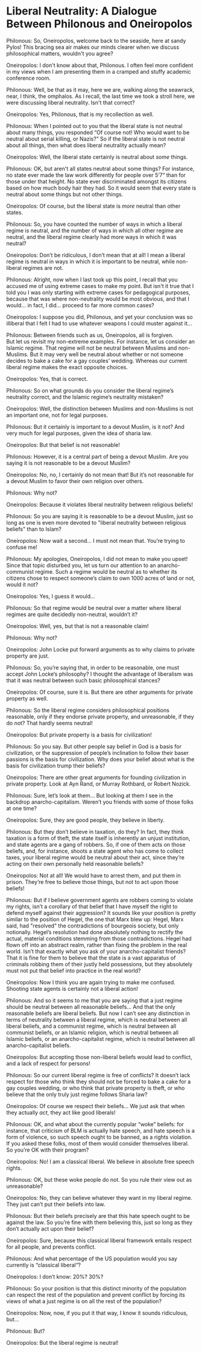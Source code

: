 # Liberal Neutrality: A Dialogue Between Philonous and Oneiropolos

Philonous: So, Oneiropolos, welcome back to the seaside, here at sandy Pylos!
This bracing sea air makes our minds clearer when we discuss philosophical
matters, wouldn't you agree?

Oneiropolos: I don't know about that, Philonous. I often feel more confident in
my views when I am presenting them in a cramped and stuffy academic conference
room.

Philonous: Well, be that as it may, here we are, walking along the seawrack,
near, I think, the omphalos. As I recall, the last time we took a stroll here,
we were discussing liberal neutrality. Isn't that correct?

Oneiropolos: Yes, Philonous, that is my recollection as well.

Philonous: When I pointed out to you that the liberal state is not neutral about many
things, you responded “Of course not! Who would want to be neutral about serial
killing, or Nazis?” So if the liberal state is not neutral about all things,
then what does liberal neutrality actually mean?

Oneiropolos: Well, the liberal state certainly is neutral about *some* things.

Philonous: OK, but aren't all states neutral about some things? For instance, no state
ever made the law work differently for people over 5‘7“ than for those under
that height. No state ever discriminated amongst its citizens based on how much
body hair they had. So it would seem that every state is neutral about some
things but not other things.

Oneiropolos: Of course, but the liberal state is *more* neutral than other states.

Philonous: So, you have counted the number of ways in which a liberal regime is neutral,
and the number of ways in which all other regime are neutral, and the liberal
regime clearly had more ways in which it was neutral?

Oneiropolos: Don’t be ridiculous, I don’t mean that at all! I mean a liberal
regime is neutral in ways in which it is important to be neutral, while
non-liberal regimes are not.

Philonous: Alright, now when I last took up this point, I recall that you
accused me of using extreme cases to make my point. But isn't it true that I
told you I was only starting with extreme cases for pedagogical purposes,
because that was where non-neutrality would be most obvious, and that I
would... in fact, I did... proceed to far more common cases?

Oneiropolos: I suppose you did, Philonous, and yet your conclusion was so
illiberal that I felt I had to use whatever weapons I could muster against
it...

Philonous: Between friends such as us, Oneiropolos, all is forgiven.  
But let us revisit my non-extreme examples.
For instance, let us consider an Islamic regime. That regime will not be
neutral between Muslims and non-Muslims. But it may very well be neutral about
whether or not someone decides to bake a cake for a gay couples’ wedding.
Whereas our current liberal regime makes the exact opposite
choices.

Oneiropolos: Yes, that is correct.

Philonous: So on what grounds do you consider the liberal regime’s
neutrality correct, and the Islamic regime’s neutrality mistaken?

Oneiropolos: Well, the distinction between Muslims and non-Muslims is not an
important one, not for legal purposes.

Philonous: But it certainly is important to a devout Muslim, is it not? And very much for
legal purposes, given the idea of sharia law. 

Oneiropolos: But that belief is not reasonable!

Philonous: However, it is a central part of being a devout Muslim. Are you saying it is
not reasonable to be a devout Muslim?

Oneiropolos: No, no, I certainly do not mean that! But it’s not reasonable for
a devout Muslim to favor their own religion over others.

Philonous: Why not?

Oneiropolos: Because it violates liberal neutrality between religious beliefs!

Philonous: So you are saying it is reasonable to be a devout Muslim, just so
long as one is even more devoted to "liberal neutrality between religious
beliefs" than to Islam?

Oneiropolos: Now wait a second... I must not mean that. You’re trying to confuse me!

Philonous: My apologies, Oneiropolos, I did not mean to make you upset!
Since that topic disturbed you, let us turn our attention to an
anarcho-communist regime. Such a regime would be neutral as to whether its
citizens chose to respect someone’s claim to own 1000 acres of land or not,
would it not?

Oneiropolos: Yes, I guess it would...

Philonous: So that regime would be neutral over a matter where liberal regimes
are quite decidedly non-neutral, wouldn’t it?

Oneiropolos: Well, yes, but that is not a reasonable claim!

Philonous: Why not?

Oneiropolos: John Locke put forward arguments as to why claims to private property are just.

Philonous: So, you’re saying that, in order to be reasonable, one must accept
John Locke‘s philosophy? I thought the advantage of liberalism was that it was
neutral between such basic philosophical stances?

Oneiropolos: Of course, sure it is. But there are other arguments for private property as well.

Philonous: So the liberal regime considers philosophical positions reasonable, only if
they endorse private property, and unreasonable, if they do not? That hardly
seems neutral!

Oneiropolos: But private property is a basis for civilization!

Philonous: So you say. But other people say belief in God is a basis for civilization, or
the suppression of people’s inclination to follow their baser passions is the
basis for civilization. Why does your belief about what is the basis for
civilization trump their beliefs?

Oneiropolos: There are other great arguments for founding civilization in private property.
Look at Ayn Rand, or Murray Rothbard, or Robert Nozick.

Philonous: Sure, let’s look at them... But looking at them I see in the backdrop
anarcho-capitalism. Weren’t you friends with some of those folks at one time?

Oneiropolos: Sure, they are good people, they believe in liberty.

Philonous: But they don’t believe in taxation, do they? In fact, they think
taxation is a form of theft, the state itself is inherently an unjust
institution, and state agents are a gang of robbers. So, if one of them acts on
those beliefs, and, for instance, shoots a state agent who has come to collect
taxes, your liberal regime would be neutral about their act, since they’re
acting on their own personally held reasonable beliefs?

Oneiropolos: Not at all! We would have to arrest them, and put them in prison. They’re free
to believe those things, but not to act upon those beliefs!

Philonous: But if I believe government agents are robbers coming to violate my rights,
isn’t a corollary of that belief that I have myself the right to defend myself
against their aggression? It sounds like your position is pretty similar to the
position of Hegel, the one that Marx blew up: Hegel, Marx said, had "resolved" the
contradictions of bourgeois society, but only notionally. Hegel’s resolution
had done absolutely nothing to rectify the actual, material conditions stemming
from those contradictions. Hegel had flown off into an abstract realm, rather
than fixing the problem in the real world. Isn’t that exactly what you ask of
your anarcho-capitalist friends? That it is fine for them to believe that the
state is a vast apparatus of criminals robbing them of their justly held
possessions, but they absolutely must not put that belief into practice in the
real world?

Oneiropolos: Now I think you are again trying to make me confused. Shooting
state agents is certainly not a liberal action!

Philonous: And so it seems to me that you are saying that a just regime should be neutral
between all reasonable beliefs... And that the only reasonable beliefs are
liberal beliefs. But now I can’t see any distinction in terms of neutrality
between a liberal regime, which is neutral between all liberal beliefs, and a
communist regime, which is neutral between all communist beliefs, or an Islamic
religion, which is neutral between all Islamic beliefs, or an
anarcho-capitalist regime, which is neutral between all anarcho-capitalist
beliefs.

Oneiropolos: But accepting those non-liberal beliefs would lead to conflict,
and a lack of respect for persons!

Philonous: So our current liberal regime is free of conflicts? It doesn’t lack respect for
those who think they should not be forced to bake a cake for a gay couples
wedding, or who think that private property is theft, or who believe that the
only truly just regime follows Sharia law?

Oneiropolos: Of course we respect their beliefs...
We just ask that when they actually *act*, they act like good liberals!

Philonous: OK, and what about the currently popular “woke” beliefs:
for instance, that criticism of BLM is actually hate speech, and hate
speech is a form of violence, so such speech ought to be banned, as a rights
violation. If you asked these folks, most of them would consider themselves
liberal. So you’re OK with their program?

Oneiropolos: No! I am a classical liberal. We believe in absolute free speech rights.

Philonous: OK, but these woke people do not. So you rule their view out as unreasonable?

Oneiropolos: No, they can believe whatever they want in my liberal regime. They just can’t
put their beliefs into law.

Philonous: But their beliefs precisely are that this hate speech ought to be against the
law. So you’re fine with them believing this, just so long as they don’t
actually act upon their belief?

Oneiropolos: Sure, because this classical liberal framework entails respect for
all people, and prevents conflict. 

Philonous: And what percentage of the US population would you say currently is
“classical liberal“?

Oneiropolos: I don’t know: 20%? 30%?

Philonous: So your position is that this distinct minority of the population
can respect the rest of the population and prevent conflict by forcing its
views of what a just regime is on all the rest of the population?

Oneiropolos: Now, now, if you put it that way, I know it sounds ridiculous, but...

Philonous: But?

Oneiropolos: But the liberal regime is neutral!






